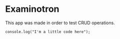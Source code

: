 # Examinotron

This app was made in order to test CRUD operations. 

```JS
console.log("I'm a little code here");
